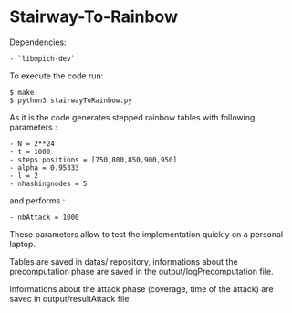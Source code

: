 # Stairway-To-Rainbow

Dependencies:

	- `libmpich-dev`

To execute the code run:

```
$ make
$ python3 stairwayToRainbow.py
```


As it is the code generates stepped rainbow tables with following parameters :

	- N = 2**24
	- t = 1000
	- steps positions = [750,800,850,900,950]
	- alpha = 0.95333
	- l = 2
	- nhashingnodes = 5

 
and performs :

	- nbAttack = 1000

These parameters allow to test the implementation quickly on a personal laptop.

Tables are saved in datas/ repository, informations about the precomputation phase are saved in the output/logPrecomputation file.

Informations about the attack phase (coverage, time of the attack) are savec in output/resultAttack file.


